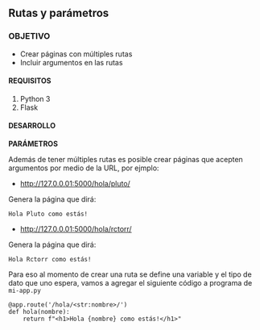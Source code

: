 
## Rutas y parámetros

### OBJETIVO

- Crear páginas con múltiples rutas
- Incluir argumentos en las rutas

#### REQUISITOS

1. Python 3
2. Flask

#### DESARROLLO

**PARÁMETROS**

Además de tener múltiples rutas es posible crear páginas que acepten argumentos por medio de la URL, por ejmplo:

- http://127.0.0.01:5000/hola/pluto/

Genera la página que dirá:

`Hola Pluto como estás!`

- http://127.0.0.01:5000/hola/rctorr/

Genera la página que dirá:

`Hola Rctorr como estás!`

Para eso al momento de crear una ruta se define una variable y el tipo de dato que uno espera, vamos a agregar el siguiente código a programa de `mi-app.py`

```
@app.route('/hola/<str:nombre>/')
def hola(nombre):
    return f"<h1>Hola {nombre} como estás!</h1>"
```
